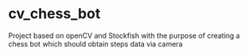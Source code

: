 # cv_chess_bot
Project based on openCV and Stockfish with the purpose of creating a chess bot which should obtain steps data via camera
